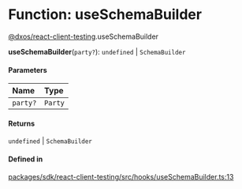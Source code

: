 # Function: useSchemaBuilder

[@dxos/react-client-testing](../modules/dxos_react_client_testing.md).useSchemaBuilder

**useSchemaBuilder**(`party?`): `undefined` \| `SchemaBuilder`

#### Parameters

| Name | Type |
| :------ | :------ |
| `party?` | `Party` |

#### Returns

`undefined` \| `SchemaBuilder`

#### Defined in

[packages/sdk/react-client-testing/src/hooks/useSchemaBuilder.ts:13](https://github.com/dxos/dxos/blob/db8188dae/packages/sdk/react-client-testing/src/hooks/useSchemaBuilder.ts#L13)
